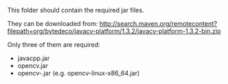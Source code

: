 This folder should contain the required jar files.

They can be downloaded from: http://search.maven.org/remotecontent?filepath=org/bytedeco/javacv-platform/1.3.2/javacv-platform-1.3.2-bin.zip

Only three of them are required:
- javacpp.jar
- opencv.jar
- opencv-<platform>.jar (e.g. opencv-linux-x86_64.jar)
